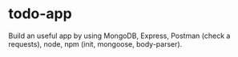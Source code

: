 # todo-app
Build an useful app by using MongoDB, Express, Postman (check a requests), node, npm (init, mongoose, body-parser).

